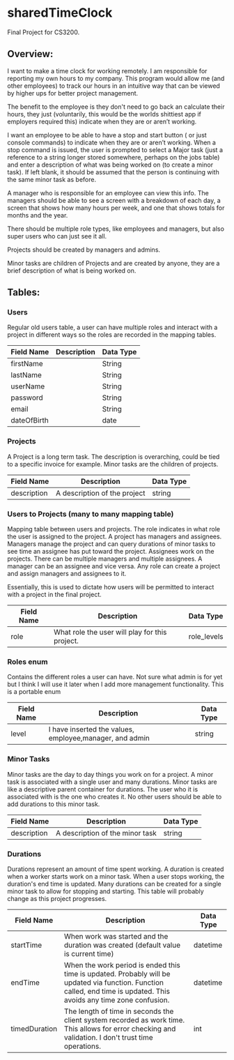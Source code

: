 # sharedTimeClock
Final Project for CS3200. 

## Overview:
I want to make a time clock for working remotely. I am responsible for reporting my own hours to my company. This program would allow me (and other employees) to track our hours in an intuitive way that can be viewed by higher ups for better project management. 

The benefit to the employee is they don't need to go back an calculate their hours, they just (voluntarily, this would be the worlds shittiest app if employers required this) indicate when they are or aren’t working.


I want an employee to be able to have a stop and start button ( or just console commands) to indicate when they are or aren’t working. When a stop command is issued, the user is prompted to select a Major task (just a reference to a string longer stored somewhere, perhaps on the jobs table) and enter a description of what was being worked on (to create a minor task). If left blank, it should be assumed that the person is continuing with the same minor task as before. 

A manager who is responsible for an employee can view this info. The managers should be able to see a screen with a breakdown of each day, a screen that shows how many hours per week, and one that shows totals for months and the year.

There should be multiple role types, like employees and managers, but also super users who can just see it all.

Projects should be created by managers and admins. 

Minor tasks are children of Projects and are created by anyone, they are a brief description of what is being worked on. 

## Tables:

### Users

Regular old users table, a user can have multiple roles and interact with a project in different ways so the roles are recorded in the mapping tables. 

| Field Name  | Description | Data Type |
|-------------|-------------|-----------|
| firstName   |             | String    |
| lastName    |             | String    |
| userName    |             | String    |
| password    |             | String    |
| email       |             | String    |
| dateOfBirth |             | date      |

### Projects
A Project is a long term task. The description is overarching, could be tied to a specific invoice for example. Minor tasks are the children of projects.

| Field Name  | Description                  | Data Type |
|-------------|------------------------------|-----------|
| description | A description of the project | string    |

### Users to Projects (many to many mapping table)
Mapping table between users and projects. The role indicates in what role the user is assigned to the project. A project has managers and assignees. Managers manage the project and can query durations of minor tasks to see time an assignee has put toward the project. Assignees work on the projects. There can be multiple managers and multiple assignees. A manager can be an assignee and vice versa. Any role can create a project and assign managers and assignees to it.

Essentially, this is used to dictate how users will be permitted to interact with a project in the final project.

| Field Name | Description                                    | Data Type   |
|------------|------------------------------------------------|-------------|
| role       | What role the user will play for this project. | role_levels |

### Roles enum
Contains the different roles a user can have. Not sure what admin is for yet but I think I will use it later when I add more management functionality. This is a portable enum 


| Field Name | Description                                             | Data Type |
|------------|---------------------------------------------------------|-----------|
| level      | I have inserted the values, employee,manager, and admin | string    |


### Minor Tasks
Minor tasks are the day to day things you work on for a project. A minor task is associated with a single user and many durations. Minor tasks are like a descriptive parent container for durations. The user who it is associated with is the one who creates it. No other users should be able to add durations to this minor task. 

| Field Name  | Description                     | Data Type |
|-------------|---------------------------------|-----------|
| description | A description of the minor task | string    |

### Durations
Durations represent an amount of time spent working. A duration is created when a worker starts work on a minor task. When a user stops working, the duration's end time is updated.  Many durations can be created for a single minor task to allow for stopping and starting. This table will probably change as this project progresses. 


| Field Name    | Description                                                                                                                                                           | Data Type |
|---------------|-----------------------------------------------------------------------------------------------------------------------------------------------------------------------|-----------|
| startTime     | When work was started and the duration was created (default value is current time)                                                                                    | datetime  |
| endTime       | When the work period is ended this time is updated. Probably will be updated via function. Function called, end time is updated. This avoids any time zone confusion. | datetime  |
| timedDuration | The length of time in seconds the client system recorded as work time. This allows for error checking and validation. I don't trust time operations.                  | int       |
 
